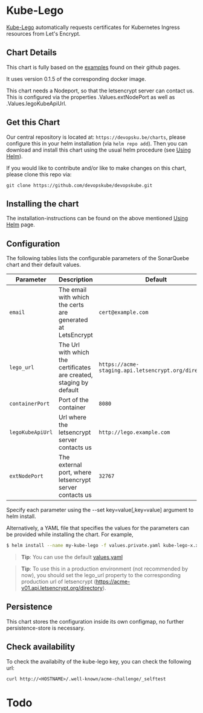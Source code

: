# Kube-Lego

[Kube-Lego](https://github.com/jetstack/kube-lego) automatically requests certificates for Kubernetes Ingress resources from Let's Encrypt.

## Chart Details

This chart is fully based on the [examples](https://github.com/jetstack/kube-lego/tree/master/examples/nginx) found on their github pages.

It uses version 0.1.5 of the corresponding docker image.

This chart needs a Nodeport, so that the letsencrypt server can contact us. This is configured via the properties .Values.extNodePort as well as .Values.legoKubeApiUrl.

## Get this Chart

Our central repository is located at: `https://devopsku.be/charts`, please configure this in your helm installation (via `helm repo add`). Then you can download and install this chart using the usual helm procedure (see [Using Helm](https://github.com/kubernetes/helm/blob/master/docs/using_helm.md)).

If you would like to contribute and/or like to make changes on this chart, please clone this repo via:

`git clone https://github.com/devopskube/devopskube.git`

## Installing the chart

The installation-instructions can be found on the above mentioned [Using Helm](https://github.com/kubernetes/helm/blob/master/docs/using_helm.md) page.

## Configuration

The following tables lists the configurable parameters of the SonarQuebe chart and their default values.

|Parameter|Description|Default|
|---------|-----------|-------|
|`email`|The email with which the certs are generated at LetsEncrypt|`cert@example.com`|
|`lego_url`|The Url with which the certificates are created, staging by default|`https://acme-staging.api.letsencrypt.org/directory`|
|`containerPort`|Port of the container|`8080`|
|`legoKubeApiUrl`|Url where the letsencrypt server contacts us|`http://lego.example.com`|
|`extNodePort`|The external port, where letsencrypt server contacts us|`32767`|

Specify each parameter using the --set key=value[,key=value] argument to helm install.

Alternatively, a YAML file that specifies the values for the parameters can be provided while installing the chart. For example,

```bash
$ helm install --name my-kube-lego -f values.private.yaml kube-lego-x.x.x.tgz
```

> **Tip**: You can use the default [values.yaml](https://github.com/devopskube/devopskube/blob/master/charts/kube-lego/values.yaml)

> **Tip**: To use this in a production environment (not recommended by now), you should set the lego_url property to the corresponding production url of letsencrypt (https://acme-v01.api.letsencrypt.org/directory).

## Persistence

This chart stores the configuration inside its own configmap, no further persistence-store is necessary.

## Check availability

To check the availabilty of the kube-lego key, you can check the following url:

```
curl http://<HOSTNAME>/.well-known/acme-challenge/_selftest
```

# Todo
